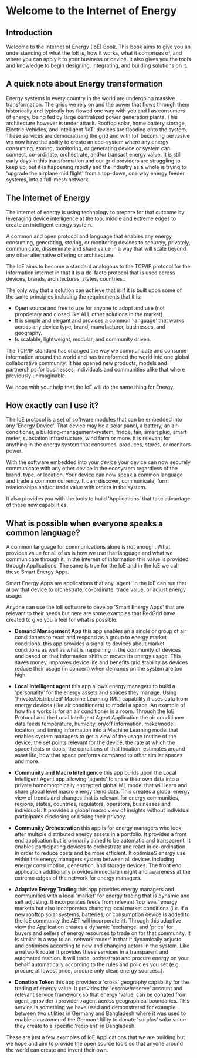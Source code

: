 # Welcome to the Internet of Energy
## Introduction
Welcome to the Internet of Energy (IoE) Book.  This book aims to give you an understanding of what the IoE is, how it works, what it comprises of, and where you can apply it to your business or device.
It also gives you the tools and knowledge to begin designing, integrating, and building solutions on it.

## A quick note about Energy transformation
Energy systems in every country in the world are undergoing massive transformation.
The grids we rely on and the power that flows through them historically and typically has flowed one way with you and I as consumers of energy, being fed by large centralized power generation plants.
This architecture however is under attack.
Rooftop solar, home battery storage, Electric Vehicles, and Intelligent 'IoT' devices are flooding onto the system.
These services are democratising the grid and with IoT becoming pervasive we now have the ability to create an eco-system where any energy consuming, storing, monitoring, or generating device or system can connect, co-ordinate, orchestrate, and/or transact energy value.
It is still early days in this transformation and our grid providers are struggling to keep up, but it is happening rapidly and the industry as a whole is trying to 'upgrade the airplane mid flight' from a top-down, one way energy feeder systems, into a full-mesh network.

## The Internet of Energy
The internet of energy is using technology to prepare for that outcome by leveraging device intelligence at the top, middle and extreme edges to create an intelligent energy system.

A common and open protocol and language that enables any energy consuming, generating, storing, or monitoring devices to securely, privately, communicate, disseminate and share value in a way that will scale beyond any other alternative offering or architecture.

The IoE aims to become a standard analogous to the TCP/IP protocol for the information internet in that it is a de-facto protocol that is used across devices, brands, architectures, states, countries..

The only way that a solution can achieve that is if it is built upon some of the same principles including the requirements that it is:
- Open source and free to use for anyone to adopt and use (not proprietary and closed like ALL other solutions in the market).
- It is simple and elegant and provides a common 'language' that works across any device type, brand, manufacturer, businesses, and geography.
- Is scalable, lightweight, modular, and community driven.

The TCP/IP standard has changed the way we communicate and consume information around the world and has transformed the world into one global collaborative community.
It has opened new products, models and partnerships for businesses, individuals and communities alike that where previously unimaginable.

We hope with your help that the IoE will do the same thing for Energy.

## How exactly can I use it?
The IoE protocol is a set of software modules that can be embedded into any 'Energy Device'.
That device may be a solar panel, a battery, an air-conditioner, a building-management-system, fridge, fan, smart plug, smart meter, substation infrastructure, wind farm or more.
It is relevant for anything in the energy system that consumes, produces, stores, or monitors power.

With the software embedded into your device your device can now securely communicate with any other device in the ecosystem regardless of the brand, type, or location.
Your device can now speak a common language and trade a common currency.  It can; discover, communicate, form relationships and/or trade value with others in the system.

It also provides you with the tools to build 'Applications' that take advantage of these new capabilities.


## What is possible when everyone speaks a common language?
A common language for communications alone is not enough.  What provides value for all of us is how we use that language and what we communicate through it.
In the Internet of information this value is provided through Applications.  The same is true for the IoE and in the IoE we call these Smart Energy Apps.

Smart Energy Apps are applications that any 'agent' in the IoE can run that allow that device to orchestrate, co-ordinate, trade value, or adjust energy usage.

Anyone can use the IoE software to develop 'Smart Energy Apps' that are relevant to their needs but here are some examples that RedGrid have created to give you a feel for what is possible:

- **Demand Management App**
this app enables an a single or group of air conditioners to react and respond as a group to energy market conditions.
this app provides a signal to devices about market conditions as well as what is happening in the community of devices and based on that information shifts or moves its energy usage.
This saves money, improves device life and benefits grid stability as devices reduce their usage (in concert) when demands on the system are too high.

- **Local Intelligent agent**
this app allows energy managers to build a 'personality' for the energy assets and spaces they manage.
Using 'Private/Distributed' Machine Learning (ML) capability it uses data from energy devices (like air conditioners) to model a space.
An example of how this works is for an air conditioner in a room.  Through the IoE Protocol and the Local Intelligent Agent Application the air conditioner data feeds temperature, humidity, on/off information, make/model, location, and timing information into a Machine Learning model that enables system managers to get a view of the usage routine of the device, the set points relevant for the device, the rate at which the space heats or cools, the conditions of that location, estimates around asset life, how that space performs compared to other similar spaces and more.

- **Community and Macro Intelligence**
this app builds upon the Local Intelligent Agent app allowing 'agents' to share their own data into a private homomorphically encrypted global ML model that will learn and share global level macro energy trend data.
This creates a global energy view of trends and changes that is relevant for energy  communities, regions, states, countries, regulators, operators, businesses and individuals.
It provides a global macro view of insights without individual participants disclosing or risking their privacy.

- **Community Orchestration**
this app is for energy managers who look after multiple distributed energy assets in a portfolio.  It provides a front end application but is primarily aimed to be automatic and transparent.
It enables participating devices to orchestrate and react in co-ordination in order to reduce costs and be more efficient.
It optimiseS energy use within the energy managers system between all devices including energy consumption, generation, and storage devices.
The front end application additionally provides immediate insight and awareness at the extreme edges of the network for energy managers.

- **Adaptive Energy Trading**
this app provides energy managers and communities with a local 'market' for energy trading that is dynamic and self adjusting.
It incorporates feeds from relevant 'top level' energy markets but also incorporates changing local market conditions (i.e. if a new rooftop solar systems, batteries, or consumption device is added to the IoE community the AET will incorporate it).
Through this adaptive view the Application creates a dynamic 'exchange' and 'price' for buyers and sellers of energy resources to trade on for that community.
It is similar in a way to an 'network router' in that it dynamically adjusts and optimises according to new and changing actors in the system.
Like a network router it provides these services in a transparent and automated fashion.  It will trade, orchestrate and procure energy on your behalf automatically according to the rules and policies you set (e.g. procure at lowest price, procure only clean energy sources..).

- **Donation Token**
this app provides a 'cross' geography capability for the trading of energy value.  It provides the 'escrow/reserve' account and relevant service framework so that energy 'value' can be donated from agent->provider->provider->agent across geographical boundaries.
This service is something we have used and demonstrated for example between two utilities in Germany and Bangladesh where it was used to enable a customer of the German Utility to donate 'surplus' solar value they create to a specific 'recipient' in Bangladesh.

These are just a few examples of IoE Applications that we are building but we hope and aim to provide the open source tools so that anyone around the world can create and invent their own.
